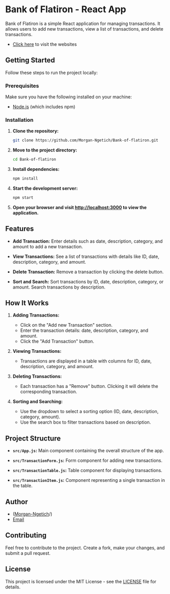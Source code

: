 # Bank of Flatiron - React App

Bank of Flatiron is a simple React application for managing transactions. It allows users to add new transactions, view a list of transactions, and delete transactions.
- [Click here](https://morgan-ngetich.github.io/Bank-of-flatiron/) to visit the websites

## Getting Started

Follow these steps to run the project locally:

### Prerequisites

Make sure you have the following installed on your machine:

- [Node.js](https://nodejs.org/) (which includes npm)

### Installation

1. **Clone the repository:**

    ```bash
    git clone https://github.com/Morgan-Ngetich/Bank-of-flatiron.git
    ```

2. **Move to the project directory:**

    ```bash
    cd Bank-of-flatiron
    ```

3. **Install dependencies:**

    ```bash
    npm install
    ```

4. **Start the development server:**

    ```bash
    npm start
    ```

5. **Open your browser and visit [http://localhost:3000](http://localhost:3000) to view the application.**

## Features

- **Add Transaction:** Enter details such as date, description, category, and amount to add a new transaction.

- **View Transactions:** See a list of transactions with details like ID, date, description, category, and amount.

- **Delete Transaction:** Remove a transaction by clicking the delete button.

- **Sort and Search:** Sort transactions by ID, date, description, category, or amount. Search transactions by description.

## How It Works

1. **Adding Transactions:**
   - Click on the "Add new Transaction" section.
   - Enter the transaction details: date, description, category, and amount.
   - Click the "Add Transaction" button.

2. **Viewing Transactions:**
   - Transactions are displayed in a table with columns for ID, date, description, category, and amount.

3. **Deleting Transactions:**
   - Each transaction has a "Remove" button. Clicking it will delete the corresponding transaction.

4. **Sorting and Searching:**
   - Use the dropdown to select a sorting option (ID, date, description, category, amount).
   - Use the search box to filter transactions based on description.

## Project Structure

- **`src/App.js`:** Main component containing the overall structure of the app.

- **`src/TransactionForm.js`:** Form component for adding new transactions.

- **`src/TransactionTable.js`:** Table component for displaying transactions.

- **`src/TransactionItem.js`:** Component representing a single transaction in the table.

## Author

- ([Morgan-Ngetich](https://github.com/Morgan-Ngetich)/)
- [Email](ngetichmorgan6@gmail.com)

## Contributing

Feel free to contribute to the project. Create a fork, make your changes, and submit a pull request.

## License

This project is licensed under the MIT License - see the [LICENSE]([LICENSE](https://github.com/Morgan-Ngetich/Bank-of-flatiron/blob/main/LICENSE)https://github.com/Morgan-Ngetich/Bank-of-flatiron/blob/main/LICENSE) file for details.
